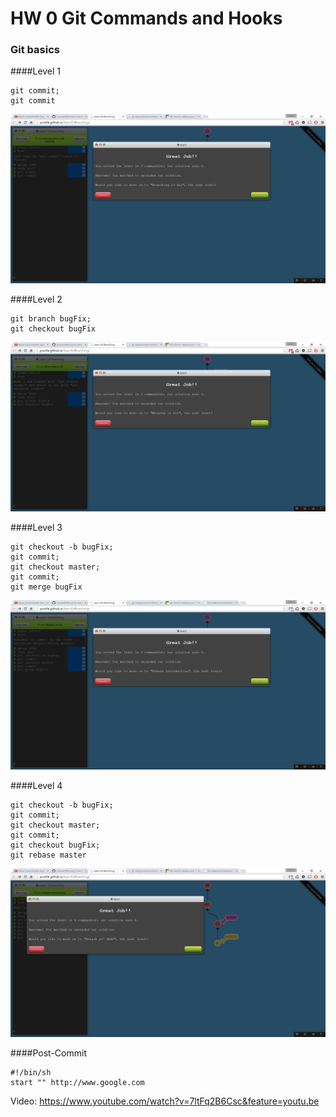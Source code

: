 # HW 0 Git Commands and Hooks

### Git basics

####Level 1 
```
git commit;
git commit
```
![image](https://raw.githubusercontent.com/shakepreman/HW/master/assets/level1.PNG)

####Level 2
```
git branch bugFix;
git checkout bugFix
```
![image](https://raw.githubusercontent.com/shakepreman/HW/master/assets/level2.PNG)

####Level 3
```
git checkout -b bugFix;
git commit;
git checkout master;
git commit;
git merge bugFix
```
![image](https://raw.githubusercontent.com/shakepreman/HW/master/assets/level3.PNG)

####Level 4
```
git checkout -b bugFix;
git commit;
git checkout master;
git commit;
git checkout bugFix;
git rebase master
```
![image](https://raw.githubusercontent.com/shakepreman/HW/master/assets/level4.PNG)

####Post-Commit
```
#!/bin/sh
start "" http://www.google.com
```
Video: https://www.youtube.com/watch?v=7ltFq2B6Csc&feature=youtu.be